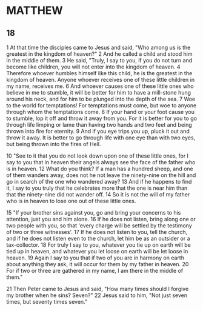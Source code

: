 # MATTHEW

## 18

1 At that time the disciples came to Jesus and said, "Who among us is the greatest in the kingdom of heaven?" 2 And he called a child and stood him in the middle of them. 3 He said, "Truly, I say to you, if you do not turn and become like children, you will not enter into the kingdom of heaven. 4 Therefore whoever humbles himself like this child, he is the greatest in the kingdom of heaven. Anyone whoever receives one of these little children in my name, receives me. 6 And whoever causes one of these little ones who believe in me to stumble, it will be better for him to have a mill-stone hung around his neck, and for him to be plunged into the depth of the sea. 7 Woe to the world for temptations! For temptations must come, but woe to anyone through whom the temptations come. 8 If your hand or your foot cause you to stumble, lop it off and throw it away from you. For it is better for you to go through life limping or lame than having two hands and two feet and being thrown into fire for eternity. 9 And if you eye trips you up, pluck it out and throw it away. It is better to go through life with one eye than with two eyes, but being thrown into the fires of Hell.

10 "See to it that you do not look down upon one of these little ones, for I say to you that in heaven their angels always see the face of the father who is in heaven. 12 What do you think? If a man has a hundred sheep, and one of them wanders away, does not he not leave the ninety-nine on the hill and go in search of the one who wandered away? 13 And if he happens to find it, I say to you truly that he celebrates more that the one is near him than that the ninety-nine did not wander off. 14 So it is not the will of my father who is in heaven to lose one out of these little ones. 

15 "If your brother sins against you, go and bring your concerns to his attention, just you and him alone. 16 If he does not listen, bring along one or two people with you, so that 'every charge will be settled by the testimony of two or three witnesses'. 17 If he does not listen to you, tell the church, and if he does not listen even to the church, let him be as an outsider or a tax-collector. 18 For truly I say to you, whatever you tie up on earth will be tied up in heaven, and whatever you let loose on earth will be let loose in heaven. 19 Again I say to you that if two of you are in harmony on earth about anything they ask, it will occur for them by my father in heaven. 20 For if two or three are gathered in my name, I am there in the middle of them."

21 Then Peter came to Jesus and said, "How many times should I forgive my brother when he sins? Seven?" 22 Jesus said to him, "Not just seven times, but seventy times seven." 